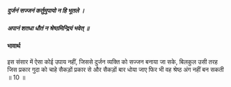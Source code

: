 ##### दुर्जनं सज्जनं कर्तुमुपायो न हि भूतले ।
##### अपानं शतधा धौतं न श्रेष्ठमिन्द्रियं भवेत् ॥

#### भावार्थ

इस संसार में ऐसा कोई उपाय नहीं, जिससे दुर्जन व्यक्ति को सज्जन बनाया जा सके, बिलकुल उसी तरह जिस प्रकार गुदा को चाहे सैकड़ों प्रकार से और सैकड़ों बार धोया जाए फिर भी वह श्रेष्ठ अंग नहीं बन सकती ॥ 10 ॥